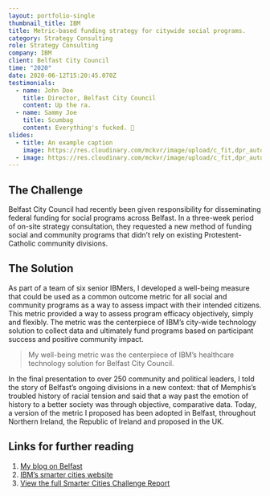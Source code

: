 ```yaml
---
layout: portfolio-single
thumbnail_title: IBM
title: Metric-based funding strategy for citywide social programs.
category: Strategy Consulting
role: Strategy Consulting
company: IBM
client: Belfast City Council
time: "2020"
date: 2020-06-12T15:20:45.070Z
testimonials:
  - name: John Doe
    title: Director, Belfast City Council
    content: Up the ra.
  - name: Sammy Joe
    title: Scumbag
    content: Everything's fucked. 🤗
slides:
  - title: An example caption
    image: https://res.cloudinary.com/mckvr/image/upload/c_fit,dpr_auto,f_auto,q_auto,w_1000/v1591540686/vui-characters_2x_exearz.jpg
  - image: https://res.cloudinary.com/mckvr/image/upload/c_fit,dpr_auto,f_auto,q_auto,w_1000/v1591540674/speech-journal_2x_pn8r4l.jpg
---
```

## The Challenge

Belfast City Council had recently been given responsibility for disseminating federal funding for social programs across Belfast. In a three-week period of on-site strategy consultation, they requested a new method of funding social and community programs that didn’t rely on existing Protestent-Catholic community divisions.

## The Solution

As part of a team of six senior IBMers, I developed a well-being measure that could be used as a common outcome metric for all social and community programs as a way to assess impact with their intended citizens. This metric provided a way to assess program efficacy objectively, simply and flexibly. The metric was the centerpiece of IBM’s city-wide technology solution to collect data and ultimately fund programs based on participant success and positive community impact.

> My well-being metric was the centerpiece of IBM’s healthcare technology solution for Belfast City Council.

In the final presentation to over 250 community and political leaders, I told the story of Belfast’s ongoing divisions in a new context: that of Memphis’s troubled history of racial tension and said that a way past the emotion of history to a better society was through objective, comparative data. Today, a version of the metric I proposed has been adopted in Belfast, throughout Northern Ireland, the Republic of Ireland and proposed in the UK.

## Links for further reading

1. [My blog on Belfast](https://polkosky.wordpress.com/)
2. [IBM’s smarter cities website](http://www.smartercitieschallenge.org)
3. [View the full Smarter Cities Challenge Report](/downloads/ibm-belfast-full-report.pdf)